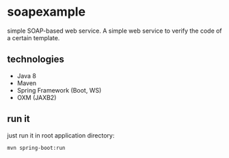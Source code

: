 # soapexample
simple SOAP-based web service.
A simple web service to verify the code of a certain template.

## technologies
- Java 8
- Maven
- Spring Framework (Boot, WS)
- OXM (JAXB2)

## run it
just run it in root application directory:
```
mvn spring-boot:run
```
